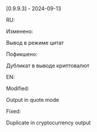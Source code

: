[0.9.9.3] - 2024-09-13

RU:

Изменено:

Вывод в режиме цитат

Пофикшено:

Дубликат в выводе криптовалют

EN:

Modified:

Output in quote mode

Fixed:

Duplicate in cryptocurrency output